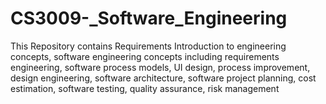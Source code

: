 # CS3009-_Software_Engineering
This Repository contains Requirements Introduction to engineering concepts, software engineering concepts including requirements engineering, software process models, UI design, process improvement, design engineering, software architecture, software project planning, cost estimation, software testing, quality assurance, risk management
